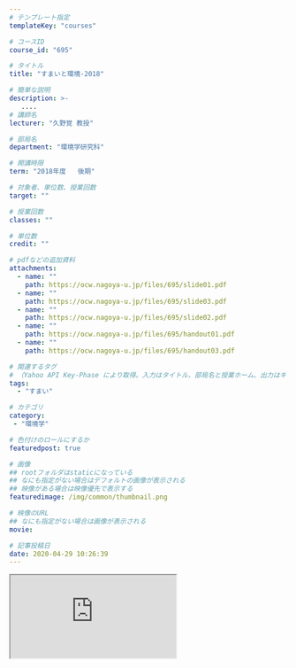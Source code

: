```yaml
---
# テンプレート指定
templateKey: "courses"

# コースID
course_id: "695"

# タイトル
title: "すまいと環境-2018"

# 簡単な説明
description: >-
   ....
# 講師名
lecturer: "久野覚 教授"

# 部局名
department: "環境学研究科"

# 開講時限
term: "2018年度	後期"

# 対象者、単位数、授業回数
target: ""

# 授業回数
classes: ""

# 単位数
credit: ""

# pdfなどの追加資料
attachments:
  - name: "" 
    path: https://ocw.nagoya-u.jp/files/695/slide01.pdf
  - name: "" 
    path: https://ocw.nagoya-u.jp/files/695/slide03.pdf
  - name: "" 
    path: https://ocw.nagoya-u.jp/files/695/slide02.pdf
  - name: "" 
    path: https://ocw.nagoya-u.jp/files/695/handout01.pdf
  - name: "" 
    path: https://ocw.nagoya-u.jp/files/695/handout03.pdf

# 関連するタグ
# （Yahoo API Key-Phase により取得。入力はタイトル、部局名と授業ホーム、出力はキーフレーズ（tags））
tags:
  - "すまい"

# カテゴリ
category:
 - "環境学"

# 色付けのロールにするか
featuredpost: true

# 画像
## rootフォルダはstaticになっている
## なにも指定がない場合はデフォルトの画像が表示される
## 映像がある場合は映像優先で表示する
featuredimage: /img/common/thumbnail.png

# 映像のURL
## なにも指定がない場合は画像が表示される
movie: 

# 記事投稿日
date: 2020-04-29 10:26:39
---
```


<iframe src="https://nuvideo.media.nagoya-u.ac.jp/embed/19e8cf70822825c699e0d76593e74523237bcdac">
<img width="400px" src="https://nuvideo.media.nagoya-u.ac.jp/thumbs/5157/5547" alt="">
</a>
### 授業の内容

「すまい」に関する歴史・意匠・計画、建築環境・設備・エネルギー、建築構造・材料の各分野から、いくつかのテーマをピックアップして講義する。

1. 建築学とは

2. 住宅の歴史、ライフステージ・ライフスタイル、郊外・都心居住、都市インフラ、ユニバーサルデザイン など

3. 住宅の断熱・気密性能、自然・未利用エネルギー利用等の各種省エネルギー手法、熱環境・空気質環境と健康、換気、快適性、居住環境評価 など

4. 建築構造システム、各種構造（RC、鉄骨、木）、構造材料・一般材料、建築生産・管理、建築廃棄物・リサイクル、建築維持・管理、耐震診断・補強・改修、防災・防火など




### 授業の工夫
この授業は、環境学研究科が設けている体系理解科目の一つです。環境学研究科は理工文の複合研究科であるため、環境学を構成する種々の体系について、他専攻の学生にも理解できる授業の工夫がなされています。したがって、他研究科の学生にも理解しやすく、名古屋大学６研究科連携ESDプログラムの一つにもなっています。この授業では、建築学のエッセンスを理解してもらうことを目的として6人の教員によって講義をしており、私は建築環境工学について3回の講義を担当しています。特に、積極的な快適性、プレザントネスについて事例を交えて解説し、レポートでは身近に感じているプレザントネスについて語ってもらうことにしています。






### 授業の目標

「すまい」を主要な題材として取り上げ、ライフサイクルでの評価や関連法規・制度・基準などを踏まえつつ、環境学の視点から「すまい」に関連する種々のテーマを通して「建築学」の体系を理解し、応用する力を身につける。

### 教科書
特になし

### 参考書ならびに授業を受けるに当たっての注意事項等
わかりやすい空気環境の知識（健康住宅推進協議会編、オーム社）



### スケジュール
1.  10/2「建築学に関する概説」
2. 10/9「近代都市計画」
* ピクチュアレスク庭園と都市計画への応用
* アメリカン・ボザールと都市美運動
* カミロ・ジッテと『芸術的原理に基づく都市計画』
* ル・コルビュジエとアテネ憲章
3. 10/16「田園都市・田園郊外」
* 労働者階級の住宅改善と工業モデル・ヴィレッジ
* E.ハワードの田園都市構想
*  レッチワースとハムステッド・ガーデン・サバーブ
*  衛星都市とニュータウン
4. 10/23「日本のすまい」
* 日本の住宅の変遷
* 気候風土への適応
5 . 10/30「住まい方と住宅地」
* 日本の住宅が抱える社会的な課題
* 家族構成とライフステージ・ライフスタイル
* 郊外住宅地の現在
6. 11/6「耐震構造、耐震設計の歴史と将来像」
* 地震災害と耐震基準の歴史
* 耐震構造、耐震設計の考え方
7. 11/13「耐震診断と耐震改修」
* 耐震診断の考え方と方法
* 耐震改修の実際
* 被災建物の応急危険度判定、被災度判定
8. 11/20「住宅構造概論」
* 住宅に用いられる種々の構造形式
* 木質構造の概論
* 建築材料としての木材
9. 12/4「木造建築の歴史となりたち」
* 伝統木造構法と在来軸組構法
* 木造建築の構造としての強さ
10. 12/11「木造住宅の施工」
* 施工手順の実際
* 継手・仕口、木材の接合
11. 12/18「住宅の断熱･気密性能と環境性能評価」
* 住宅の省エネルギー基準
* 断熱・気密性能向上の効果と弊害
* 建築物総合環境性能評価システム（CASBEE）
12. 12/25「室内空気質問題とその対策」
* 室内空気汚染物質と健康被害
* 公的機関の取り組み
* 換気計画の基本
13.  1/15「温熱環境と暮らし方」（久野）
* 日本の気候と室内環境
* 寒暑涼暖の違い
* 地球環境時代の暮らし方
14. 1/22「居住環境評価」（久野）
* 居住環境に対する一般住民の意識
* 安心とは？
* 地球環境に対する意識と行動
15. 1/29 「人間生活における環境と心理の変化」（久野）
* 様々なタイムスパンの環境変化
* 変化する温熱環境
* 空間の変化と知覚・認知
* 都市居住環境の変化


### 講義スライド

[第1回「温熱環境と暮らし方」](https://ocw.nagoya-u.jp/files/695/slide01.pdf) 

[第2回「居住環境評価」](https://ocw.nagoya-u.jp/files/695/slide02.pdf) 

[第3回「Varying Environmental and Psychological States in Human Life」](https://ocw.nagoya-u.jp/files/695/slide03.pdf) 

### 講義資料


[第1回配布資料](https://ocw.nagoya-u.jp/files/695/handout01.pdf) 

[第3回配布資料](https://ocw.nagoya-u.jp/files/695/handout03.pdf) 





### 成績評価

* 担当教員６名から課せられるレポートから、計画・構造・環境それぞれ１つ選択し、提出された３点のレポートによって総合的に評価する。総合点60点以上を合格とする。
* ある担当教員の講義を全て欠席した場合は、その分野（計画・構造・環境）のレポートが提出されても採点しない。もしどうしても出席が無理な事情がある場合は、予め当該教員に連絡して相談すること。




-----